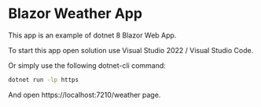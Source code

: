 # Blazor Weather App
This app is an example of dotnet 8 Blazor Web App.

To start this app open solution use Visual Studio 2022 / Visual Studio Code.

Or simply use the following dotnet-cli command:
```cmd
dotnet run -lp https
```
And open https://localhost:7210/weather page.
